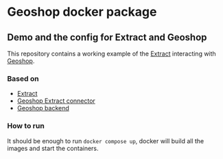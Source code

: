 Geoshop docker package
=====

## Demo and the config for Extract and Geoshop

This repository contains a working example of the 
[Extract](https://github.com/asit-asso/extract/) interacting with [Geoshop](https://github.com/camptocamp/geoshop-back/).

### Based on
* [Extract](https://github.com/asit-asso/extract)
* [Geoshop Extract connector](https://github.com/sitn/sitn_geoshop_connector)
* [Geoshop backend](https://github.com/camptocamp/geoshop-back/)

### How to run
It should be enough to run ```docker compose up```, docker will build all the images and start the containers.

